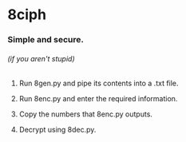 # 8ciph
### Simple and secure.
###### (if you aren't stupid)

1. Run 8gen.py and pipe its contents into a .txt file.

2. Run 8enc.py and enter the required information.

3. Copy the numbers that 8enc.py outputs.

4. Decrypt using 8dec.py.